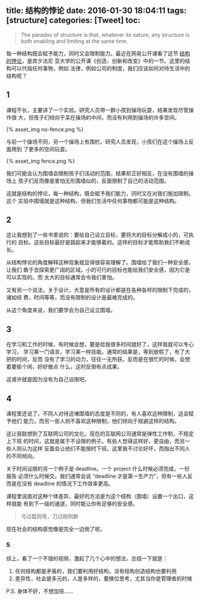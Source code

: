 title: 结构的悖论
date: 2016-01-30 18:04:11
tags: [structure]
categories: [Tweet]
toc:
---

> The paradox of structure is that, whatever its nature, any structure is both
> enabling and limiting at the same time.

每一种结构既会赋予能力，同时又会限制能力。最近在网易公开课看了这节 [结构的悖论](http://open.163.com/movie/2015/4/1/O/MAL71U9P9_MAODS331O.html)，是宾夕法尼
亚大学的公开课《创造、创新和改变》中的一节。这里的结构可以代指任何事物，例如
法律，例如公司的制度，我们应该如何对待生活中的结构呢？

<!--more-->

## 1

课程不长，主要讲了一个实验。研究人员带一群小孩到操场玩耍，结果发现尽管操作很
大，但孩子们倾向于呆在操场的中间，而没有利用到操场的许多空间。

{% asset_img no-fence.png %}

与前一个操场不同，另一个操场上有围栏。研究人员发现，小孩们在这个操场上反面用到
了更多的空间玩耍。

{% asset_img fence.png %}

我们可能会认为围墙会限制孩子们活动的范围，结果却正好相反，在没有围墙的操场上
孩子们反而像是害怕无形围墙似的，反面限制了自己的活动范围。

这就是结构的悖论，每一种结构，既会赋予我们能力，同时又在对我们施加限制。这个
实验中围墙就是这种结构，但我们生活中任何事物都可能是这种结构。

## 2

这让我想到了一些书里说的：要给自己设立目标，要将大的目标分解成小的，可执行的
目标。这些目标最好是跳起来才能够着的。这样的目标才能帮助我们不断成长。

从结构悖论的角度解释这种现象就显得很容易理解了。围墙给了我们一种安全感，让我们
敢于去探索更广阔的区域。小的可行的目标也能给我们安全感，因为它是可以实现的。而
太大的目标通常会令我们害怕。

又有另一个说法，关于设计。大意是所有的设计都是在各种各样的限制下完成的，诸如经
费，时间等等，而没有限制的设计是最难完成的。

从这个角度来说，我们要学会为自己设立围墙。

## 3

在学习和工作的时候，有时候会想，要是给我很多时间就好了，这样我就可以专心学习，
学习某一门语言，学习某一样技能。通常的结果是，等到放假了，有了大把的时间，反而
没有了学习的动力，往往一无所获。反而是在很忙的时候，会想着要偷个闲，好好做点
什么，这时反倒有点成果。

这或许就是因为没有为自己设限吧。

## 4

课程里还说了，不同人对待这堵围墙的态度是不同的，有人喜欢这种限制，这会赋予他们
能力，而另一些人则不喜欢这种限制，他们倾向于规避这样的结构。

这让我联想到了互联网公司的文化。现在的互联网公司通常是弹性工作制，不规定上下班
的时间，这就是属于不设限的例子。有些人觉得这样好，更自由，而另一些人则认为这样
反面会让他们不能按时下班。这里我不讨论好坏，而指出不同人的不同倾向。

关于时间设限的另一个例子是 deadline。一个 project 什么时候必须完成，一份报告
必须什么时候交。我们通常会说 “deadline 才是第一生产力”，但有一些人反而是在没有
deadline 的情况下工作效率更高。

课程里说面对这种个体差异，最好的方法是为这个结构（围墙）设置一个出口，这样就能
有到下一级的通道，同时能让你有足够的安全感。

> 弓过盈则弯，刀过刚则断

现在社会的结构感觉像是完全一边倒了呢。

### 5

综上，看了一个不错的视频，激起了几个心中的想法，总结一下就是：

1. 任何结构都是矛盾的，我们要利用好结构，没有结构创造结构也要利用
2. 差异性，社会是多元的，人是多样的，要换位思考，尤其当你是管理者的时候

P.S. 身体不好，不想加班……
